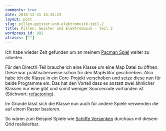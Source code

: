```yaml
---
comments: true
date: 2010-12-31 14:34:23
layout: post
slug: pillen-geister-und-elektromusik-teil-2
title: Pillen, Geister und Elektromusik - Teil 2
wordpress_id: 992
aliases: [""]
---
```


Ich habe wieder Zeit gefunden um an meinem [Pacman Spiel](http://phansch.net/2010/11/04/pillen-geister-und-elektromusik) weiter zu arbeiten.

Für den DirectX-Teil brauche ich eine Klasse um eine Map Datei zu öffnen. Diese war praktischerweise schon für den MapEditor geschrieben. Also habe ich die Klasse in ein Core-Projekt verschoben und setze diese nun für beide Programme ein.
Das hat den Vorteil dass es anstatt zwei ähnlicher Klassen nur eine gibt und somit weniger Sourcecode vorhanden ist (Stichwort: [refactoring](http://en.wikipedia.org/wiki/Code_refactoring)).

Im Grunde lässt sich die Klasse nun auch für andere Spiele verwenden die auf einem Raster basieren. 

So wären zum Beispiel Spiele wie [Schiffe Versenken](http://phansch.net/2010/03/12/c-schiffe-versenken-uberlegungen) durchaus mit diesem Grid realisierbar.


